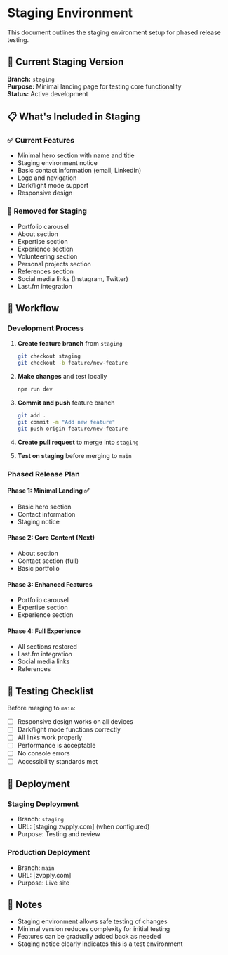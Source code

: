 # Staging Environment

This document outlines the staging environment setup for phased release testing.

## 🚧 Current Staging Version

**Branch:** `staging`  
**Purpose:** Minimal landing page for testing core functionality  
**Status:** Active development

## 📋 What's Included in Staging

### ✅ Current Features
- Minimal hero section with name and title
- Staging environment notice
- Basic contact information (email, LinkedIn)
- Logo and navigation
- Dark/light mode support
- Responsive design

### 🚫 Removed for Staging
- Portfolio carousel
- About section
- Expertise section
- Experience section
- Volunteering section
- Personal projects section
- References section
- Social media links (Instagram, Twitter)
- Last.fm integration

## 🔄 Workflow

### Development Process
1. **Create feature branch** from `staging`
   ```bash
   git checkout staging
   git checkout -b feature/new-feature
   ```

2. **Make changes** and test locally
   ```bash
   npm run dev
   ```

3. **Commit and push** feature branch
   ```bash
   git add .
   git commit -m "Add new feature"
   git push origin feature/new-feature
   ```

4. **Create pull request** to merge into `staging`

5. **Test on staging** before merging to `main`

### Phased Release Plan

#### Phase 1: Minimal Landing ✅
- Basic hero section
- Contact information
- Staging notice

#### Phase 2: Core Content (Next)
- About section
- Contact section (full)
- Basic portfolio

#### Phase 3: Enhanced Features
- Portfolio carousel
- Expertise section
- Experience section

#### Phase 4: Full Experience
- All sections restored
- Last.fm integration
- Social media links
- References

## 🎯 Testing Checklist

Before merging to `main`:
- [ ] Responsive design works on all devices
- [ ] Dark/light mode functions correctly
- [ ] All links work properly
- [ ] Performance is acceptable
- [ ] No console errors
- [ ] Accessibility standards met

## 🚀 Deployment

### Staging Deployment
- Branch: `staging`
- URL: [staging.zvpply.com] (when configured)
- Purpose: Testing and review

### Production Deployment
- Branch: `main`
- URL: [zvpply.com]
- Purpose: Live site

## 📝 Notes

- Staging environment allows safe testing of changes
- Minimal version reduces complexity for initial testing
- Features can be gradually added back as needed
- Staging notice clearly indicates this is a test environment 